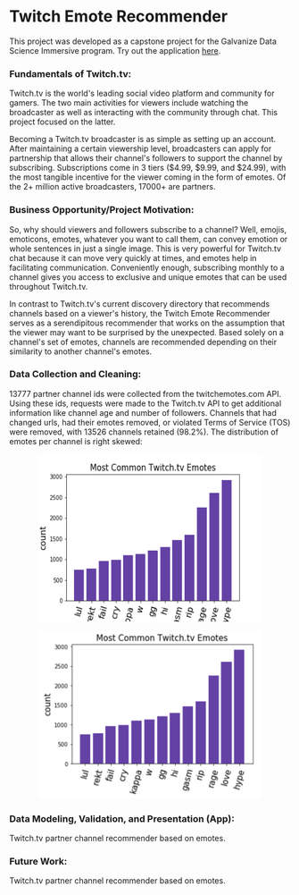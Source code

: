 # Twitch Emote Recommender

This project was developed as a capstone project for the Galvanize Data Science Immersive program. Try out the application [here](http://twitch-emote-recommender-pro.herokuapp.com/).

### Fundamentals of Twitch.tv:

Twitch.tv is the world's leading social video platform and community for gamers. The two main activities for viewers include watching the broadcaster as well as interacting with the community through chat. This project focused on the latter.

Becoming a Twitch.tv broadcaster is as simple as setting up an account. After maintaining a certain viewership level, broadcasters can apply for partnership that allows their channel's followers to support the channel by subscribing. Subscriptions come in 3 tiers ($4.99, $9.99, and $24.99), with the most tangible incentive for the viewer coming in the form of emotes. Of the 2+ million active broadcasters, 17000+ are partners.  

### Business Opportunity/Project Motivation:

So, why should viewers and followers subscribe to a channel? Well, emojis, emoticons, emotes, whatever you want to call them, can convey emotion or whole sentences in just a single image. This is very powerful for Twitch.tv chat because it can move very quickly at times, and emotes help in facilitating communication. Conveniently enough, subscribing monthly to a channel gives you access to exclusive and unique emotes that can be used throughout Twitch.tv.

In contrast to Twitch.tv's current discovery directory that recommends channels based on a viewer's history, the Twitch Emote Recommender serves as a serendipitous recommender that works on the assumption that the viewer may want to be surprised by the unexpected. Based solely on a channel's set of emotes, channels are recommended depending on their similarity to another channel's emotes.

### Data Collection and Cleaning:

13777 partner channel ids were collected from the twitchemotes.com API. Using these ids, requests were made to the Twitch.tv API to get additional information like channel age and number of followers. Channels that had changed urls, had their emotes removed, or violated Terms of Service (TOS) were removed, with 13526 channels retained (98.2%). The distribution of emotes per channel is right skewed:

<p align="center">
<img src="https://github.com/ernestpicato/twitch-emote-recommender/blob/master/twitch/emotes/emotes.png" width="400" height="300">
</p>

<p align="center">
<img src="https://github.com/ernestpicato/twitch-emote-recommender/blob/master/twitch/emotes/num_emotes_extended.png" width="400" height="300">
</p>

### Data Modeling, Validation, and Presentation (App):

Twitch.tv partner channel recommender based on emotes.

### Future Work:

Twitch.tv partner channel recommender based on emotes.
